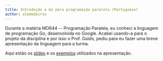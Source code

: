```yaml
---
title: Introdução a Go para programação paralela (Portuguese)
author: alemedeiros
---
```


Durante a matéria MO644 -- Programação Paralela, eu conheci a linguagem de
programação Go, desenvolvida no Google. Acabei usando-a para o projeto da
disciplina e por isso o Prof. Guido, pediu para eu fazer uma breve apresentação
da linguagem para a turma.

Aqui estão os [slides](/files/go-intro/presentation.pdf) e os
[exemplos](/files/go-intro/examples/) utilizados na apresentação.
